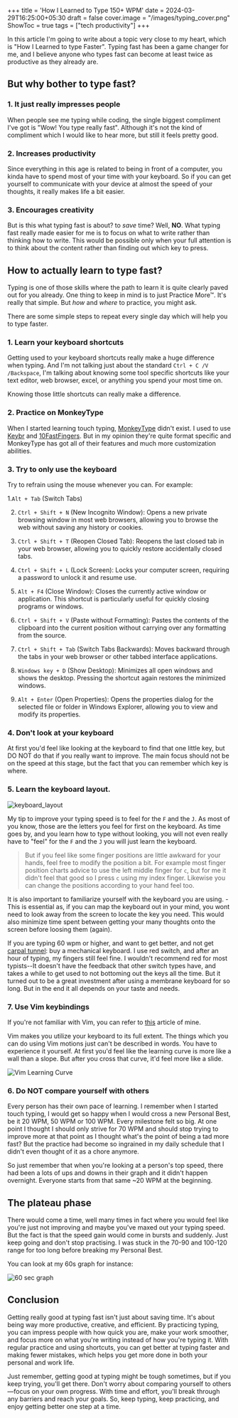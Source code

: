+++
title = 'How I Learned to Type 150+ WPM'
date = 2024-03-29T16:25:00+05:30
draft = false
cover.image = "/images/typing_cover.png"
ShowToc = true
tags = ["tech productivity"]
+++

In this article I'm going to write about a topic very close to my heart, which is "How I Learned to type Faster". Typing fast has been a game changer for me, and I believe anyone who types fast can become at least twice as productive as they already are.

## But why bother to type fast?

### 1. It just really impresses people

When people see me typing while coding, the single biggest compliment I've got is "Wow! You type really fast". Although it's not the kind of compliment which I would like to hear more, but still it feels pretty good.

### 2. Increases productivity

Since everything in this age is related to being in front of a computer, you kinda have to spend most of your time with your keyboard. So if you can get yourself to communicate with your device at almost the speed of your thoughts, it really makes life a bit easier.

### 3. Encourages creativity

But is this what typing fast is about? to _save_ time? Well, **NO**. What typing fast really made easier for me is to focus on what to write rather than thinking how to write. This would be possible only when your full attention is to think about the content rather than finding out which key to press.

## How to actually learn to type fast?

Typing is one of those skills where the path to learn it is quite clearly paved out for you already.
One thing to keep in mind is to just Practice More&trade;. It's really that simple.
But _how_ and _where_ to practice, you might ask.

There are some simple steps to repeat every single day which will help you to type faster.

### 1. Learn your keyboard shortcuts

Getting used to your keyboard shortcuts really make a huge difference when typing. And I'm not talking just about the standard `Ctrl + C /V /Backspace`, I'm talking about knowing some tool specific shortcuts like your text editor, web browser, excel, or anything you spend your most time on.

Knowing those little shortcuts can really make a difference.

### 2. Practice on MonkeyType

When I started learning touch typing, [MonkeyType](https://monkeytype.com/) didn't exist. I used to use [Keybr](https://www.keybr.com/) and [10FastFingers](https://10fastfingers.com/). But in my opinion they're quite format specific and MonkeyType has got all of their features and much more customization abilities.

### 3. Try to only use the keyboard

Try to refrain using the mouse whenever you can. For example:

1.`Alt + Tab` (Switch Tabs)

2.  `Ctrl + Shift + N` (New Incognito Window): Opens a new private browsing window in most web browsers, allowing you to browse the web without saving any history or cookies.

3.  `Ctrl + Shift + T` (Reopen Closed Tab): Reopens the last closed tab in your web browser, allowing you to quickly restore accidentally closed tabs.

4.  `Ctrl + Shift + L` (Lock Screen): Locks your computer screen, requiring a password to unlock it and resume use.

5.  `Alt + F4` (Close Window): Closes the currently active window or application. This shortcut is particularly useful for quickly closing programs or windows.

6.  `Ctrl + Shift + V` (Paste without Formatting): Pastes the contents of the clipboard into the current position without carrying over any formatting from the source.

7.  `Ctrl + Shift + Tab` (Switch Tabs Backwards): Moves backward through the tabs in your web browser or other tabbed interface applications.

8.  `Windows key + D` (Show Desktop): Minimizes all open windows and shows the desktop. Pressing the shortcut again restores the minimized windows.

9.  `Alt + Enter` (Open Properties): Opens the properties dialog for the selected file or folder in Windows Explorer, allowing you to view and modify its properties.

### 4. Don't look at your keyboard

At first you'd feel like looking at the keyboard to find that one little key, but DO NOT do that if you really want to improve. The main focus should not be on the speed at this stage, but the fact that you can remember which key is where.

### 5. Learn the keyboard layout.

![keyboard_layout](/images/keyboard_layout.png)

My tip to improve your typing speed is to feel for the `F` and the `J`. As most of you know, those are the letters you feel for first on the keyboard. As time goes by, and you learn how to type without looking, you will not even really have to "feel" for the `F` and the `J` you will just learn the keyboard.

> But if you feel like some finger positions are little awkward for your hands, feel free to modify the position a bit. For example most finger position charts advice to use the left middle finger for `c`, but for me it didn't feel that good so I press `c` using my index finger. Likewise you can change the positions according to your hand feel too.

It is also important to familiarize yourself with the keyboard you are using. - This is essential as, if you can map the keyboard out in your mind, you wont need to look away from the screen to locate the key you need. This would also minimize time spent between getting your many thoughts onto the screen before loosing them (again).

If you are typing 60 wpm or higher, and want to get better, and not get [carpal tunnel](https://www.webmd.com/pain-management/carpal-tunnel/carpal-tunnel-syndrome): buy a mechanical keyboard. I use red switch, and after an hour of typing, my fingers still feel fine. I wouldn't recommend red for most typists--It doesn't have the feedback that other switch types have, and takes a while to get used to not bottoming out the keys all the time. But it turned out to be a great investment after using a membrane keyboard for so long. But in the end it all depends on your taste and needs.

### 7. Use Vim keybindings

If you're not familiar with Vim, you can refer to [this](https://jitesh117.github.io/blog/why-i-use-vim-and-why-you-should-too/) article of mine.

Vim makes you utilize your keyboard to its full extent. The things which you can do using Vim motions just can't be described in words. You have to experience it yourself. At first you'd feel like the learning curve is more like a wall than a slope. But after you cross that curve, it'd feel more like a slide.

![Vim Learning Curve](/images/vim_graph.png)

### 6. Do NOT compare yourself with others

Every person has their own pace of learning. I remember when I started touch typing, I would get so happy when I would cross a new Personal Best, be it 20 WPM, 50 WPM or 100 WPM. Every milestone felt so big. At one point I thought I should only strive for 70 WPM and should stop trying to improve more at that point as I thought what's the point of being a tad more fast? But the practice had become so ingrained in my daily schedule that I didn't even thought of it as a chore anymore.

So just remember that when you're looking at a person's top speed, there had been a lots of ups and downs in their graph and it didn't happen overnight. Everyone starts from that same ~20 WPM at the beginning.

## The plateau phase

There would come a time, well many times in fact where you would feel like you're just not improving and maybe you've maxed out your typing speed. But the fact is that the speed gain would come in bursts and suddenly. Just keep going and don't stop practising. I was stuck in the 70-90 and 100-120 range for too long before breaking my Personal Best.

You can look at my 60s graph for instance:

![60 sec graph](/images/60_graph.png)

## Conclusion

Getting really good at typing fast isn't just about saving time. It's about being way more productive, creative, and efficient. By practicing typing, you can impress people with how quick you are, make your work smoother, and focus more on what you're writing instead of how you're typing it. With regular practice and using shortcuts, you can get better at typing faster and making fewer mistakes, which helps you get more done in both your personal and work life.

Just remember, getting good at typing might be tough sometimes, but if you keep trying, you'll get there. Don't worry about comparing yourself to others—focus on your own progress. With time and effort, you'll break through any barriers and reach your goals. So, keep typing, keep practicing, and enjoy getting better one step at a time.
